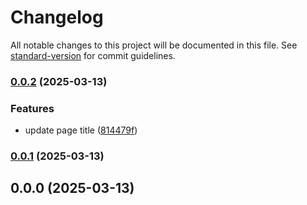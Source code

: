 # Changelog

All notable changes to this project will be documented in this file. See [standard-version](https://github.com/conventional-changelog/standard-version) for commit guidelines.

### [0.0.2](https://github.com/Ninodi/angular-app/compare/v0.0.1...v0.0.2) (2025-03-13)


### Features

* update page title ([814479f](https://github.com/Ninodi/angular-app/commit/814479f2ab3509fa00c440296bc8543d66b586d5))

### [0.0.1](///compare/v0.0.0...v0.0.1) (2025-03-13)

## 0.0.0 (2025-03-13)
